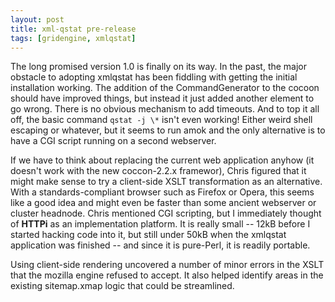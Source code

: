 ```yaml
---
layout: post
title: xml-qstat pre-release
tags: [gridengine, xmlqstat]
---
```


The long promised version 1.0 is finally on its way. In the past, the major
obstacle to adopting xmlqstat has been fiddling with getting the initial
installation working. The addition of the CommandGenerator to the cocoon
should have improved things, but instead it just added another element to go
wrong. There is no obvious mechanism to add timeouts. And to top it all off,
the basic command `qstat -j \*` isn't even working! Either weird shell
escaping or whatever, but it seems to run amok and the only alternative is
to have a CGI script running on a second webserver.

If we have to think about replacing the current web application anyhow (it
doesn't work with the new coccon-2.2.x framewor), Chris figured that it
might make sense to try a client-side XSLT transformation as an alternative.
With a standards-compliant browser such as Firefox or Opera, this seems like
a good idea and might even be faster than some ancient webserver or cluster
headnode. Chris mentioned CGI scripting, but I immediately thought of
**HTTPi** as an implementation platform. It is really small -- 12kB before 
I started hacking code into it, but still under 50kB when the xmlqstat
application was finished -- and since it is pure-Perl, it is readily
portable.

Using client-side rendering uncovered a number of minor errors in the XSLT
that the mozilla engine refused to accept. It also helped identify areas in
the existing sitemap.xmap logic that could be streamlined.

